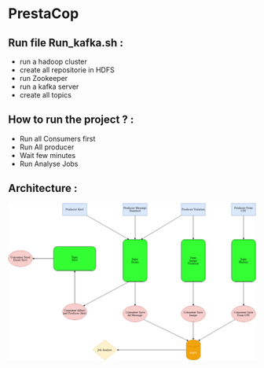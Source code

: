 # PrestaCop

## Run file Run_kafka.sh :
- run a hadoop cluster 
- create all repositorie in HDFS
- run Zookeeper 
- run a kafka server 
- create all topics 

## How to run the project ? :
- Run all Consumers first 
- Run All producer
- Wait few minutes 
- Run Analyse Jobs

## Architecture :
![alt text](./projet_spark.png)

